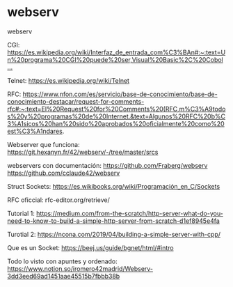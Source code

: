 # webserv
webserv

CGI: https://es.wikipedia.org/wiki/Interfaz_de_entrada_com%C3%BAn#:~:text=Un%20programa%20CGI%20puede%20ser,Visual%20Basic%2C%20Cobol…

Telnet:
https://es.wikipedia.org/wiki/Telnet

RFC:
https://www.nfon.com/es/servicio/base-de-conocimiento/base-de-conocimiento-destacar/request-for-comments-rfc#:~:text=El%20Request%20for%20Comments%20(RFC,m%C3%A9todos%20y%20programas%20de%20Internet.&text=Algunos%20RFC%20b%C3%A1sicos%20han%20sido%20aprobados%20oficialmente%20como%20est%C3%A1ndares.

Webserver que funciona:
https://git.hexanyn.fr/42/webserv/-/tree/master/srcs

webservers con documentación:
https://github.com/Fraberg/webserv
https://github.com/cclaude42/webserv

Struct Sockets:
https://es.wikibooks.org/wiki/Programación_en_C/Sockets

RFC oficcial:
rfc-editor.org/retrieve/
 
Tutorial 1:
https://medium.com/from-the-scratch/http-server-what-do-you-need-to-know-to-build-a-simple-http-server-from-scratch-d1ef8945e4fa

Turotial 2:
https://ncona.com/2019/04/building-a-simple-server-with-cpp/

Que es un Socket:
https://beej.us/guide/bgnet/html/#intro

Todo lo visto con apuntes y ordenado:
https://www.notion.so/iromero42madrid/Webserv-3dd3eed69ad1451aae45515b7fbbb38b
